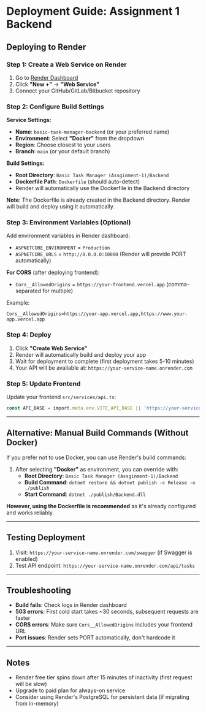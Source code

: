 # Deployment Guide: Assignment 1 Backend

## Deploying to Render

### Step 1: Create a Web Service on Render

1. Go to [Render Dashboard](https://dashboard.render.com/)
2. Click **"New +"** → **"Web Service"**
3. Connect your GitHub/GitLab/Bitbucket repository

### Step 2: Configure Build Settings

**Service Settings:**
- **Name**: `basic-task-manager-backend` (or your preferred name)
- **Environment**: Select **"Docker"** from the dropdown
- **Region**: Choose closest to your users
- **Branch**: `main` (or your default branch)

**Build Settings:**
- **Root Directory**: `Basic Task Manager (Assginment-1)/Backend`
- **Dockerfile Path**: `Dockerfile` (should auto-detect)
- Render will automatically use the Dockerfile in the Backend directory

**Note**: The Dockerfile is already created in the Backend directory. Render will build and deploy using it automatically.

### Step 3: Environment Variables (Optional)

Add environment variables in Render dashboard:

- `ASPNETCORE_ENVIRONMENT` = `Production`
- `ASPNETCORE_URLS` = `http://0.0.0.0:10000` (Render will provide PORT automatically)

**For CORS** (after deploying frontend):
- `Cors__AllowedOrigins` = `https://your-frontend.vercel.app` (comma-separated for multiple)

Example:
```
Cors__AllowedOrigins=https://your-app.vercel.app,https://www.your-app.vercel.app
```

### Step 4: Deploy

1. Click **"Create Web Service"**
2. Render will automatically build and deploy your app
3. Wait for deployment to complete (first deployment takes 5-10 minutes)
4. Your API will be available at: `https://your-service-name.onrender.com`

### Step 5: Update Frontend

Update your frontend `src/services/api.ts`:
```typescript
const API_BASE = import.meta.env.VITE_API_BASE || 'https://your-service-name.onrender.com';
```

---

## Alternative: Manual Build Commands (Without Docker)

If you prefer not to use Docker, you can use Render's build commands:

1. After selecting **"Docker"** as environment, you can override with:
   - **Root Directory**: `Basic Task Manager (Assginment-1)/Backend`
   - **Build Command**: `dotnet restore && dotnet publish -c Release -o ./publish`
   - **Start Command**: `dotnet ./publish/Backend.dll`

**However, using the Dockerfile is recommended** as it's already configured and works reliably.

---

## Testing Deployment

1. Visit: `https://your-service-name.onrender.com/swagger` (if Swagger is enabled)
2. Test API endpoint: `https://your-service-name.onrender.com/api/tasks`

---

## Troubleshooting

- **Build fails**: Check logs in Render dashboard
- **503 errors**: First cold start takes ~30 seconds, subsequent requests are faster
- **CORS errors**: Make sure `Cors__AllowedOrigins` includes your frontend URL
- **Port issues**: Render sets PORT automatically, don't hardcode it

---

## Notes

- Render free tier spins down after 15 minutes of inactivity (first request will be slow)
- Upgrade to paid plan for always-on service
- Consider using Render's PostgreSQL for persistent data (if migrating from in-memory)


